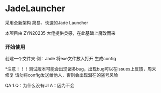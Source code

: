 # JadeLauncher
采用全新架构 简易、快速的Jade Launcher

本项目由 ZYN20235 大佬提供灵感，在此基础上魔改而来

### 开始使用
创建一个文件夹 例：Jade 将exe文件放入打开 生成config

*注意！！！测试版本可能会出现诸多bug，出现bug可以在lssues上反馈，周末修复
请勿将config发送给他人，否则会出现潜在的盗号风险

QA
1.Q：为什么没有UI
A：因为不会

